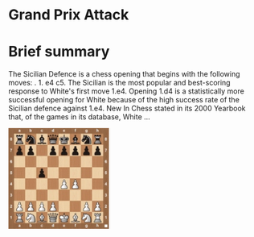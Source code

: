 
Grand Prix Attack
=================

# Brief summary


The Sicilian Defence is a chess opening that begins with the following moves: . 1. e4 c5. The Sicilian is the most popular and best-scoring response to White's first move 1.e4. Opening 1.d4 is a statistically more successful opening for White because of the high success rate of the Sicilian defence against 1.e4. New In Chess stated in its 2000 Yearbook that, of the games in its database, White ...

<img src="/img/Grand Prix Attack.jpg" width="200"/>
